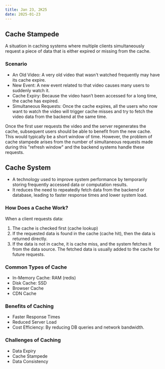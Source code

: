 ```yaml
---
title: Jan 23, 2K25
date: 2025-01-23
---
```


## Cache Stampede

A situation in caching systems where multiple clients simultaneously request a piece of data that is either expired or missing from the cache.

### Scenario

- An Old Video: A very old video that wasn't watched frequently may have its cache expire.
- New Event: A new event related to that video causes many users to suddenly watch it.
- Cache Expiry: Because the video hasn’t been accessed for a long time, the cache has expired.
- Simultaneous Requests: Once the cache expires, all the users who now want to watch the video will trigger cache misses and try to fetch the video data from the backend at the same time.

Once the first user requests the video and the server regenerates the cache, subsequent users should be able to benefit from the new cache. This would typically be a short window of time. However, the problem of cache stampede arises from the number of simultaneous requests made during this "refresh window" and the backend systems handle these requests.

## Cache System

- A technology used to improve system performance by temporarily storing frequently accessed data or computation results.
- It reduces the need to repeatedly fetch data from the backend or database, leading to faster response times and lower system load.

### How Does a Cache Work?

When a client requests data:
1. The cache is checked first (cache lookup)
2. If the requested data is found in the cache (cache hit), then the data is returned directly.
3. If the data is not in cache, it is cache miss, and the system fetches it from the data source. The fetched data is usually added to the cache for future requests.

### Common Types of Cache

- In-Memory Cache: RAM (redis)
- Disk Cache: SSD
- Browser Cache
- CDN Cache

### Benefits of Caching

- Faster Response Times
- Reduced Server Load
- Cost Efficiency: By reducing DB queries and network bandwidth.

### Challenges of Caching

- Data Expiry
- Cache Stampede
- Data Consistency